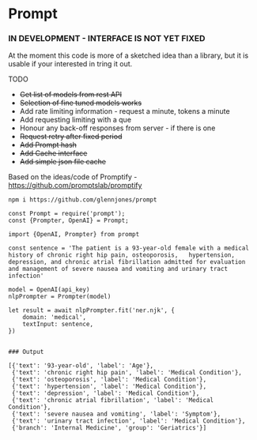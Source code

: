 # Prompt

### IN DEVELOPMENT - INTERFACE IS NOT YET FIXED
At the moment this code is more of a sketched idea than a library, but it is usable if your interested in tring it out.

TODO
* ~~Get list of models from rest API~~
* ~~Selection of fine tuned models works~~
* Add rate limiting information - request a minute, tokens a minute
* Add requesting limiting with a que
* Honour any back-off responses from server - if there is one
* ~~Request retry after fixed period~~
* ~~Add Prompt hash~~
* ~~Add Cache interface~~
* ~~Add simple json file cache~~


Based on the ideas/code of Promptify - https://github.com/promptslab/promptify

```
npm i https://github.com/glennjones/prompt
```


```
const Prompt = require('prompt');
const {Prompter, OpenAI} = Prompt;
```


```
import {OpenAI, Prompter} from prompt

const sentence = 'The patient is a 93-year-old female with a medical history of chronic right hip pain, osteoporosis,	hypertension, depression, and chronic atrial fibrillation admitted for evaluation and management of severe nausea and vomiting and urinary tract infection'

model = OpenAI(api_key)
nlpPrompter = Prompter(model)

let result = await nlpPrompter.fit('ner.njk', {
    domain: 'medical',
    textInput: sentence,
})

                                             
### Output

[{'text': '93-year-old', 'label': 'Age'},
 {'text': 'chronic right hip pain', 'label': 'Medical Condition'},
 {'text': 'osteoporosis', 'label': 'Medical Condition'},
 {'text': 'hypertension', 'label': 'Medical Condition'},
 {'text': 'depression', 'label': 'Medical Condition'},
 {'text': 'chronic atrial fibrillation', 'label': 'Medical Condition'},
 {'text': 'severe nausea and vomiting', 'label': 'Symptom'},
 {'text': 'urinary tract infection', 'label': 'Medical Condition'},
 {'branch': 'Internal Medicine', 'group': 'Geriatrics'}]
 ```